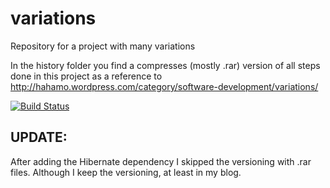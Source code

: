 variations
==========

Repository for a project with many variations

In the history folder you find a compresses (mostly .rar) version of all steps done in this project as a reference to http://hahamo.wordpress.com/category/software-development/variations/

 [![Build Status](https://travis-ci.org/ghajba/variations.svg?branch=master)](https://travis-ci.org/ghajba/variations)

UPDATE:
-------------
After adding the Hibernate dependency I skipped the versioning with .rar files. Although I keep the versioning, at least in my blog.
